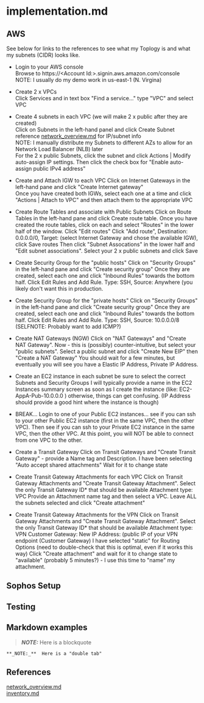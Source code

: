 # implementation.md


## AWS 
See below for links to the references to see what my Toplogy is and what my subnets (CIDR) looks like.  

* Login to your AWS console  
  Browse to https://\<Account Id:\>.signin.aws.amazon.com/console  
  NOTE:  I usually do my demo work in us-east-1 (N. Virgina)  
* Create 2 x VPCs   
  Click Services and in text box "Find a service..." type "VPC" and select VPC

* Create 4 subnets in each VPC (we will make 2 x public after they are created)  
  Click on Subnets in the left-hand panel and click Create Subnet  
  reference [network_overview.md](network_overview.md) for IP/subnet info  
  NOTE:  I manually distribute my Subnets to different AZs to allow for an Network Load Balancer (NLB) later  
  For the 2 x public Subnets, click the subnet and click Actions | Modify auto-assign IP settings.  Then click the check box for "Enable auto-assign public IPv4 address"
* Create and Attach IGW to each VPC
  Click on Internet Gateways in the left-hand pane and click "Create Internet gateway"  
  Once you have created both IGWs, select each one at a time and click "Actions | Attach to VPC" and then attach them to the appropriate VPC
* Create Route Tables and associate with Public Subnets
  Click on Route Tables in the left-hand pane and click Create route table.
  Once you have created the route tables, click on each and select "Routes" in the lower half of the window.  Click "Edit routes"
  Click "Add route", Destination: 0.0.0.0/0, Target: (select Internet Gateway and chose the available IGW), click Save routes
  Then click "Subnet Assocations" in the lower half and "Edit subnet associations".  Select your 2 x public subnets and click Save
* Create Security Group for the "public hosts"
  Click on "Security Groups" in the left-hand pane and click "Create security group" 
  Once they are created, select each one and click "Inbound Rules" towards the bottom half.  Click Edit Rules and Add Rule.
  Type: SSH, Source: Anywhere (you likely don't want this in production.
* Create Security Group for the "private hosts"
  Click on "Security Groups" in the left-hand pane and click "Create security group" 
  Once they are created, select each one and click "Inbound Rules" towards the bottom half.  Click Edit Rules and Add Rule.
  Type: SSH, Source: 10.0.0.0/8 
  (SELFNOTE:  Probably want to add ICMP?)
* Create NAT Gateways (NGW)
  Click on "NAT Gateways" and "Create NAT Gateway".  Now - this is (possibly) counter-intuitive, but select your "public subnets".
  Select a public subnet and click "Create New EIP" then "Create a NAT Gateway"
  You should wait for a few minutes, but eventually you will see you have a Elastic IP Address, Private IP Address.
* Create an EC2 instance in each subnet
  be sure to select the correct Subnets and Security Groups
  I will typically provide a name in the EC2 Instances summary screen as soon as I create the instance (like: EC2-AppA-Pub-10.0.0.0
  ) otherwise, things can get confusing.  (IP Address should provide a good hint where the instance is though)

* BREAK...
Login to one of your Public EC2 instances... see if you can ssh to your other Public EC2 instance (first in the same VPC, then the other VPC).
Then see if you can ssh to your Private EC2 instance in the same VPC, then the other VPC.  At this point, you will NOT be able to connect from one VPC to the other.

* Create a Transit Gateway
 Click on Transit Gateways and "Create Transit Gateway" - provide a Name tag and Description.
 I have been selecting "Auto accept shared attachments"
 Wait for it to change state
* Create Transit Gateway Attachments for each VPC
  Click on Transit Gateway Attachments and "Create Transit Gateway Attachment".
  Select the only Transit Gateway ID* that should be available
  Attachment type: VPC
  Provide an Attachment name tag and then select a VPC.  Leave ALL the subnets selected and click "Create attachment"
* Create Transit Gateway Attachments for the VPN 
  Click on Transit Gateway Attachments and "Create Transit Gateway Attachment".
  Select the only Transit Gateway ID* that should be available
  Attachment type: VPN
  Customer Gateway: New 
  IP Address: (public IP of your VPN endpoint (Customer Gateway)
  I have selected "static" for Routing Options (need to double-check that this is optimal, even if it works this way)
  Click "Create attachment" and wait for it to change state to "available" (probably 5 minutes?) - I use this time to "name" my attachment.

## Sophos Setup

## Testing



## Markdown examples

> **_NOTE:_**  Here is a blockquote

    **_NOTE:_**  Here is a "double tab"

## References
[network_overview.md](network_overview.md)  
[inventory.md](inventory.md)  



